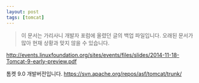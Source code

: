 ```yaml
---
layout: post
tags: [tomcat]
---
```


> 이 문서는 가리사니 개발자 포럼에 올렸던 글의 백업 파일입니다.
오래된 문서가 많아 현재 상황과 맞지 않을 수 있습니다.


http://events.linuxfoundation.org/sites/events/files/slides/2014-11-18-Tomcat-9-early-preview.pdf

톰켓 9.0 개발버전입니다.
https://svn.apache.org/repos/asf/tomcat/trunk/